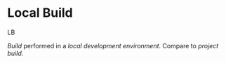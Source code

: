 # Local Build


LB

*Build* performed in a *local development environment*. Compare
to *project build*.

